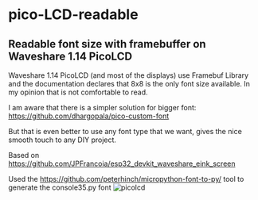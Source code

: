 # pico-LCD-readable
## Readable font size with framebuffer on Waveshare 1.14 PicoLCD
Waveshare 1.14 PicoLCD (and most of the displays) use Framebuf Library and the documentation declares that 8x8 is the only font size available. In my opinion that is not comfortable to read.

I am aware that there is a simpler solution for bigger font: https://github.com/dhargopala/pico-custom-font

But that is even better to use any font type that we want, gives the nice smooth touch to any DIY project.

Based on https://github.com/JPFrancoia/esp32_devkit_waveshare_eink_screen

Used the https://github.com/peterhinch/micropython-font-to-py/ tool to generate the console35.py font
![picolcd](https://github.com/tilhoft/pico-LCD-readable/assets/12233613/f9ecbb6a-8fd7-4f55-941a-5f70d3f4936b)
